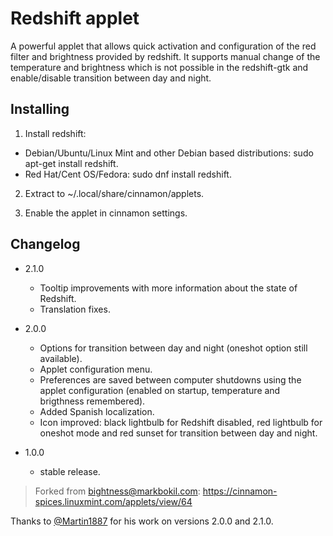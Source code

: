 # Redshift applet

A powerful applet that allows quick activation and configuration of the red filter and brightness provided by redshift. It supports manual change of the temperature and brightness which is not possible in the redshift-gtk and enable/disable transition between day and night.


## Installing

1) Install redshift:
- Debian/Ubuntu/Linux Mint and other Debian based distributions: sudo apt-get install redshift.
- Red Hat/Cent OS/Fedora: sudo dnf install redshift.

2) Extract to ~/.local/share/cinnamon/applets.

3) Enable the applet in cinnamon settings.


## Changelog

* 2.1.0
  - Tooltip improvements with more information about the state of Redshift.
  - Translation fixes.
  
* 2.0.0
  - Options for transition between day and night (oneshot option still available).
  - Applet configuration menu.
  - Preferences are saved between computer shutdowns using the applet configuration (enabled on startup, temperature and brigthness remembered).
  - Added Spanish localization.
  - Icon improved: black lightbulb for Redshift disabled, red lightbulb for oneshot mode and red sunset for transition between day and night.

* 1.0.0
  - stable release.

> Forked from bightness@markbokil.com: https://cinnamon-spices.linuxmint.com/applets/view/64

Thanks to [@Martin1887](https://github.com/Martin1887 "@Martin1887 on Github") for his work on versions 2.0.0 and 2.1.0.
